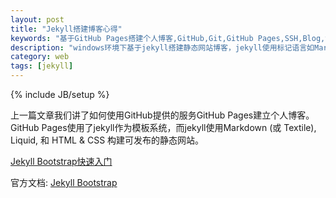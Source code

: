 ```yaml
---
layout: post
title: "Jekyll搭建博客心得"
keywords: "基于GitHub Pages搭建个人博客,GitHub,Git,GitHub Pages,SSH,Blog,博客"
description: "windows环境下基于jekyll搭建静态网站博客，jekyll使用标记语言如Markdown，GitHub"
category: web
tags: [jekyll]
---
```

{% include JB/setup %}


上一篇文章我们讲了如何使用GitHub提供的服务GitHub Pages建立个人博客。
GitHub Pages使用了jekyll作为模板系统，而jekyll使用Markdown (或 Textile), Liquid, 和 HTML & CSS 构建可发布的静态网站。

[Jekyll Bootstrap快速入门](http://jekyllbootstrap.com/usage/jekyll-quick-start.html)

官方文档: [Jekyll Bootstrap](http://jekyllbootstrap.com)




